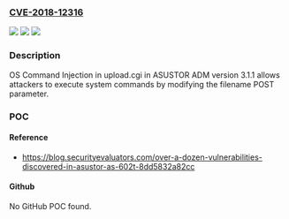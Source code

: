 ### [CVE-2018-12316](https://cve.mitre.org/cgi-bin/cvename.cgi?name=CVE-2018-12316)
![](https://img.shields.io/static/v1?label=Product&message=n%2Fa&color=blue)
![](https://img.shields.io/static/v1?label=Version&message=n%2Fa&color=blue)
![](https://img.shields.io/static/v1?label=Vulnerability&message=n%2Fa&color=brighgreen)

### Description

OS Command Injection in upload.cgi in ASUSTOR ADM version 3.1.1 allows attackers to execute system commands by modifying the filename POST parameter.

### POC

#### Reference
- https://blog.securityevaluators.com/over-a-dozen-vulnerabilities-discovered-in-asustor-as-602t-8dd5832a82cc

#### Github
No GitHub POC found.

